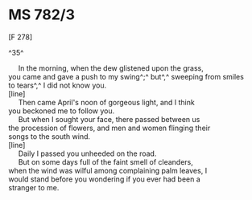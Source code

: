 # MS 782/3

[F 278]

^35^ 

&nbsp;&nbsp;&nbsp;&nbsp;&nbsp;In the morning, when the dew glistened upon the grass, \
you came and gave a push to my swing^;^ but^,^ sweeping from smiles \
to tears^,^ I did not know you. \
[line] \
&nbsp;&nbsp;&nbsp;&nbsp;&nbsp;Then came April's noon of gorgeous light, and I think \
you beckoned me to follow you. \
&nbsp;&nbsp;&nbsp;&nbsp;&nbsp;But when I sought your face, there passed between us \
the procession of flowers, and men and women flinging their \
songs to the south wind. \
[line] \
&nbsp;&nbsp;&nbsp;&nbsp;&nbsp;Daily I passed you unheeded on the road. \
&nbsp;&nbsp;&nbsp;&nbsp;&nbsp;But on some days full of the faint smell of cleanders, \
when the wind was wilful among complaining palm leaves, I \
would stand before you wondering if you ever had been a \
stranger to me. 

